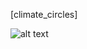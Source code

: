 [climate_circles]

![alt text](https://github.com/[haris021]/[Climate_circles]/blob/main/Climate_circles.jpg?raw=true)
